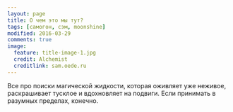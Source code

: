 ```yaml
---
layout: page
title: О чем это мы тут?
tags: [самогон, сэм, moonshine]
modified: 2016-03-29
comments: true
image:
  feature: title-image-1.jpg
  credit: Alchemist
  creditlink: sam.oede.ru
---
```


Все про поиски магической жидкости, которая оживляет уже неживое, раскрашивает тусклое и вдохновляет на подвиги. Если принимать в разумных пределах, конечно.
